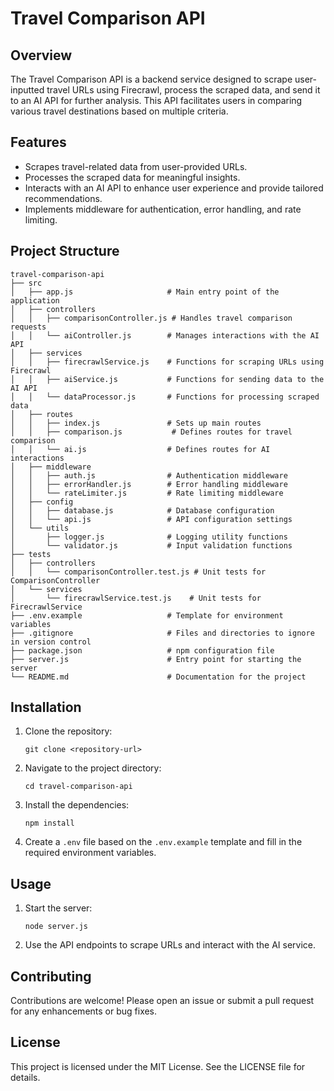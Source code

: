 # Travel Comparison API

## Overview
The Travel Comparison API is a backend service designed to scrape user-inputted travel URLs using Firecrawl, process the scraped data, and send it to an AI API for further analysis. This API facilitates users in comparing various travel destinations based on multiple criteria.

## Features
- Scrapes travel-related data from user-provided URLs.
- Processes the scraped data for meaningful insights.
- Interacts with an AI API to enhance user experience and provide tailored recommendations.
- Implements middleware for authentication, error handling, and rate limiting.

## Project Structure
```
travel-comparison-api
├── src
│   ├── app.js                     # Main entry point of the application
│   ├── controllers
│   │   ├── comparisonController.js # Handles travel comparison requests
│   │   └── aiController.js        # Manages interactions with the AI API
│   ├── services
│   │   ├── firecrawlService.js    # Functions for scraping URLs using Firecrawl
│   │   ├── aiService.js           # Functions for sending data to the AI API
│   │   └── dataProcessor.js       # Functions for processing scraped data
│   ├── routes
│   │   ├── index.js               # Sets up main routes
│   │   ├── comparison.js           # Defines routes for travel comparison
│   │   └── ai.js                  # Defines routes for AI interactions
│   ├── middleware
│   │   ├── auth.js                # Authentication middleware
│   │   ├── errorHandler.js        # Error handling middleware
│   │   └── rateLimiter.js         # Rate limiting middleware
│   ├── config
│   │   ├── database.js            # Database configuration
│   │   └── api.js                 # API configuration settings
│   └── utils
│       ├── logger.js              # Logging utility functions
│       └── validator.js           # Input validation functions
├── tests
│   ├── controllers
│   │   └── comparisonController.test.js # Unit tests for ComparisonController
│   └── services
│       └── firecrawlService.test.js    # Unit tests for FirecrawlService
├── .env.example                   # Template for environment variables
├── .gitignore                     # Files and directories to ignore in version control
├── package.json                   # npm configuration file
├── server.js                      # Entry point for starting the server
└── README.md                      # Documentation for the project
```

## Installation
1. Clone the repository:
   ```
   git clone <repository-url>
   ```
2. Navigate to the project directory:
   ```
   cd travel-comparison-api
   ```
3. Install the dependencies:
   ```
   npm install
   ```
4. Create a `.env` file based on the `.env.example` template and fill in the required environment variables.

## Usage
1. Start the server:
   ```
   node server.js
   ```
2. Use the API endpoints to scrape URLs and interact with the AI service.

## Contributing
Contributions are welcome! Please open an issue or submit a pull request for any enhancements or bug fixes.

## License
This project is licensed under the MIT License. See the LICENSE file for details.